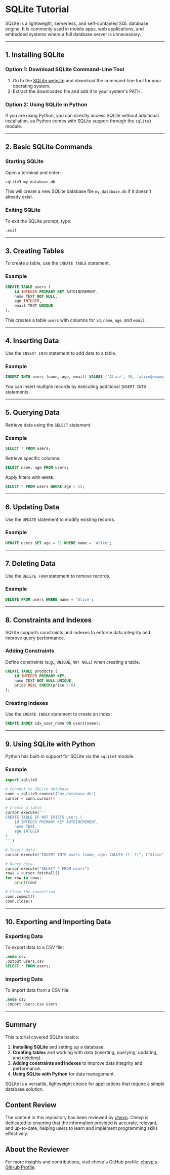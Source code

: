
# SQLite Tutorial

SQLite is a lightweight, serverless, and self-contained SQL database engine. It is commonly used in mobile apps, web applications, and embedded systems where a full database server is unnecessary.

---

## 1. Installing SQLite

### Option 1: Download SQLite Command-Line Tool

1. Go to the [SQLite website](https://sqlite.org/download.html) and download the command-line tool for your operating system.
2. Extract the downloaded file and add it to your system's PATH.

### Option 2: Using SQLite in Python

If you are using Python, you can directly access SQLite without additional installation, as Python comes with SQLite support through the `sqlite3` module.

---

## 2. Basic SQLite Commands

### Starting SQLite

Open a terminal and enter:

```bash
sqlite3 my_database.db
```

This will create a new SQLite database file `my_database.db` if it doesn't already exist.

### Exiting SQLite

To exit the SQLite prompt, type:

```sql
.exit
```

---

## 3. Creating Tables

To create a table, use the `CREATE TABLE` statement.

### Example

```sql
CREATE TABLE users (
    id INTEGER PRIMARY KEY AUTOINCREMENT,
    name TEXT NOT NULL,
    age INTEGER,
    email TEXT UNIQUE
);
```

This creates a table `users` with columns for `id`, `name`, `age`, and `email`.

---

## 4. Inserting Data

Use the `INSERT INTO` statement to add data to a table.

### Example

```sql
INSERT INTO users (name, age, email) VALUES ('Alice', 30, 'alice@example.com');
```

You can insert multiple records by executing additional `INSERT INTO` statements.

---

## 5. Querying Data

Retrieve data using the `SELECT` statement.

### Example

```sql
SELECT * FROM users;
```

Retrieve specific columns:

```sql
SELECT name, age FROM users;
```

Apply filters with `WHERE`:

```sql
SELECT * FROM users WHERE age > 25;
```

---

## 6. Updating Data

Use the `UPDATE` statement to modify existing records.

### Example

```sql
UPDATE users SET age = 31 WHERE name = 'Alice';
```

---

## 7. Deleting Data

Use the `DELETE FROM` statement to remove records.

### Example

```sql
DELETE FROM users WHERE name = 'Alice';
```

---

## 8. Constraints and Indexes

SQLite supports constraints and indexes to enforce data integrity and improve query performance.

### Adding Constraints

Define constraints (e.g., `UNIQUE`, `NOT NULL`) when creating a table.

```sql
CREATE TABLE products (
    id INTEGER PRIMARY KEY,
    name TEXT NOT NULL UNIQUE,
    price REAL CHECK(price > 0)
);
```

### Creating Indexes

Use the `CREATE INDEX` statement to create an index:

```sql
CREATE INDEX idx_user_name ON users(name);
```

---

## 9. Using SQLite with Python

Python has built-in support for SQLite via the `sqlite3` module.

### Example

```python
import sqlite3

# Connect to SQLite database
conn = sqlite3.connect('my_database.db')
cursor = conn.cursor()

# Create a table
cursor.execute('''
CREATE TABLE IF NOT EXISTS users (
    id INTEGER PRIMARY KEY AUTOINCREMENT,
    name TEXT,
    age INTEGER
)
''')

# Insert data
cursor.execute("INSERT INTO users (name, age) VALUES (?, ?)", ("Alice", 30))

# Query data
cursor.execute("SELECT * FROM users")
rows = cursor.fetchall()
for row in rows:
    print(row)

# Close the connection
conn.commit()
conn.close()
```

---

## 10. Exporting and Importing Data

### Exporting Data

To export data to a CSV file:

```sql
.mode csv
.output users.csv
SELECT * FROM users;
```

### Importing Data

To import data from a CSV file:

```sql
.mode csv
.import users.csv users
```

---

## Summary

This tutorial covered SQLite basics:

1. **Installing SQLite** and setting up a database.
2. **Creating tables** and working with data (inserting, querying, updating, and deleting).
3. **Adding constraints and indexes** to improve data integrity and performance.
4. **Using SQLite with Python** for data management.

SQLite is a versatile, lightweight choice for applications that require a simple database solution.

## Content Review

The content in this repository has been reviewed by [chevp](https://github.com/chevp). Chevp is dedicated to ensuring that the information provided is accurate, relevant, and up-to-date, helping users to learn and implement programming skills effectively.

## About the Reviewer

For more insights and contributions, visit chevp's GitHub profile: [chevp's GitHub Profile](https://github.com/chevp).
